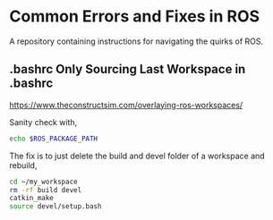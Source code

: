 # Common Errors and Fixes in ROS
A repository containing instructions for navigating the quirks of ROS.

## .bashrc Only Sourcing Last Workspace in .bashrc
https://www.theconstructsim.com/overlaying-ros-workspaces/

Sanity check with,
```bash
echo $ROS_PACKAGE_PATH
```
The fix is to just delete the build and devel folder of a workspace and rebuild,
```bash
cd ~/my_workspace
rm -rf build devel
catkin_make
source devel/setup.bash
```


